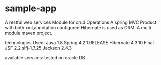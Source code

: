 # sample-app
A restful web services Module for crud Operations
A spring MVC Product with both xml,annotation configured.Hibernate is used as ORM.
A multi module maven project.


technologies Used:
  Java 1.8
  Spring 4.2.1.RELEASE
  Hibernate 4.3.10.Final
  JSF 2.2
  slfj-1.7.25
  Jackson 2.4.3
  
  
  available services:
  tested on oracle DB
